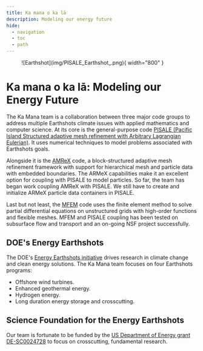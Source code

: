 ```yaml
---
title: Ka mana o ka lā
description: Modeling our energy future
hide:
  - navigation
  - toc
  - path
---
```

<figure markdown="span">
  ![Earthshot](img/PISALE_Earthshot_.png){ width="800" }
</figure>

# Ka mana o ka lā: Modeling our Energy Future
The Ka Mana team is a collaboration between three major code groups to address multiple Earthshots climate issues with applied mathematics and computer science. At its core is the general-purpose code [PISALE (Pacific Island Structured adaptive mesh refinement with Arbitrary Lagrangian Eulerian)](https://pisale.bitbucket.io/). It uses numerical techniques to model problems associated with Earthshots goals.

Alongside it is the [AMReX](https://amrex-codes.github.io/amrex/) code, a block-structured adaptive mesh refinement framework with support for hierarchical mesh and particle data with embedded boundaries. The ARMeX capabilities make it an excellent option for coupling with PISALE to model particles. So far, the team has began work coupling AMReX with PISALE. We still have to create and initialize ARMeX particle data containers in PISALE.

Last but not least, the [MFEM](https://mfem.org/) code uses the finite element method to solve partial differential equations on unstructured grids with high-order functions and flexible meshes. MFEM and PISALE coupling has been tested on subsurface flow and transport and an on-going NSF project successfully.

## DOE's Energy Earthshots
The DOE's [Energy Earthshots initiative](https://www.energy.gov/energy-earthshots-initiative) drives research in climate change and clean energy solutions. The Ka Mana team focuses on four Earthshots programs:

* Offshore wind turbines.
* Enhanced geothermal energy.
* Hydrogen energy.
* Long duration energy storage and crosscutting.

## Science Foundation for the Energy Earthshots
Our team is fortunate to be funded by the [US Department of Energy grant DE-SC0024728](https://science.osti.gov/Initiatives/SCEarthshots/Foundations) to focus on crosscutting, fundamental research.
